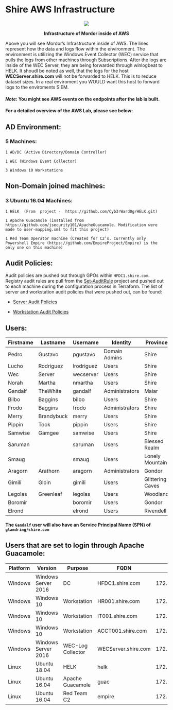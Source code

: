 # Shire AWS Infrastructure

<p align="center"><img src="https://github.com/Cyb3rWard0g/mordor/blob/master/environment/shire/aws/images/Infrastructure.png"></p>
<p align="center"><strong> Infrastructure of Mordor inside of AWS</strong> </p>
Above you will see Mordor’s Infrastructure inside of AWS. The lines represent how the data and logs flow within the environment. The environment is utilizing the Windows Event Collector (WEC) service that pulls the logs from other machines through Subscriptions. After the logs are inside of the WEC Server, they are being forwarded through winlogbeat to HELK. It shoudl be noted as well, that the logs for the host <strong> WECServer.shire.com</strong> will not be forwarded to HELK. This is to reduce dataset sizes. In a real enviroment you WOULD want this host to forward logs to the enviroments SIEM. 

#### *Note*:   You might see AWS events on the endpoints after the lab is built. 

#### For a detailed overview of the AWS Lab, please see below:

## AD Environment:

### 5 Machines:
	1 AD/DC (Active Directory/Domain Controller)
		
	1 WEC (Windows Event Collector)
		
	3 Windows 10 Workstations


## Non-Domain joined machines:
### 3 Ubuntu 16.04 Machines: 

	1 HELK  (From  project -  https://github.com/Cyb3rWard0g/HELK.git)
		
	1 Apache Guacamole (installed from https://github.com/jsecurity101/ApacheGuacamole. Modification were made to user-mapping.xml to fit this project)
		
	1 Red Team Operator machine (Created for C2’s. Currently only Powershell Empire (https://github.com/EmpireProject/Empire) is the only one on this machine)

## Audit Policies:
Audit policies are pushed out through GPOs within `HFDC1.shire.com`. Registry audit rules are pull from the [Set-AuditRule](https://github.com/hunters-forge/Set-AuditRule) project and pushed out to each machine during the configuration process in Terraform. The list of server and workstation audit policies that were pushed out, can be found:
* [Server Audit Policies](https://github.com/Cyb3rWard0g/mordor/blob/master/environment/shire/aws/Date_Documentation/Server-Audit-Settings.md)

* [Workstation Audit Policies](https://github.com/Cyb3rWard0g/mordor/blob/master/environment/shire/aws/Date_Documentation/Workstation-Audit-Settings.md)

## Users:
|Firstname|Lastname|Username|Identity|Province|Password|NTLM Hash|OU|
|---------|---------|---------|---------|---------|---------|---------|---------|
|Pedro|Gustavo|pgustavo|Domain Admins|Shire|S@lv@m3!M0d3|5B1DF8099DB9998C12C045347D4F5BEC|"CN=Users,DC=shire,DC=com"|
|Lucho|Rodriguez|lrodriguez|Users|Shire|Ann0n@!|7DF4090B3A849071DE65F066FB1C845E|"CN=Users,DC=shire,DC=com"|
|Wec|Server|wecserver|Users|Shire|Edhellen$|2B73258D609C326C99F10592812D842F|"CN=Users,DC=shire,DC=com"|
|Norah|Martha|nmartha|Users|Shire|ShiRe012!|9C77F30FD10998EBF825A71CD292C3CF|"CN=Users,DC=shire,DC=com"|
|Gandalf|TheWhite|gandalf|Administrators|Maiar|$hadowf@x1|F814541A42785456359BDD7A9107E4F1|"CN=Users,DC=shire,DC=com"|
|Bilbo|Baggins|bilbo|Users|Shire|LittleThief1!|6B6308F2839A6BD861518FCD354E0BF5|"CN=Users,DC=shire,DC=com"|
|Frodo|Baggins|frodo|Administrators|Shire|RingBeaRer12!|22DECE71F50648DC9850B6409D4FC2F7|"CN=Users,DC=shire,DC=com"|
|Merry|Brandybuck|merry|Users|Shire|Meri@d0c!|2F7A822076D4DAACD9AB8E258C8EDCF5|"CN=Users,DC=shire,DC=com"|
|Pippin|Took|pippin|Users|Shire|PeRegRin1!|4DFE2C9E8C08B0C4B11C0A03CBA55FE6|"CN=Users,DC=shire,DC=com"|
|Samwise|Gamgee|samwise|Users|Shire|TheBr@ve1!|85A27C2606CE84DCFCEA7C2C23BB408B|"CN=Users,DC=shire,DC=com"|
|Saruman| |saruman|Users|Blessed Realm|EvilWiz@rd2!|F1B3CA7B2B36A9E3AC81E131040A0B7A|"CN=Users,DC=shire,DC=com"|
|Smaug| |smaug|Users|Lonely Mountain|TheImpenetr@ble1!|43AC98E745BB34C58C2EEC08F547F00B|"CN=Users,DC=shire,DC=com"|
|Aragorn|Arathorn|aragorn|Administrators|Gondor|R@ngerofTheN0rth|CF3CE8E51196F2654833E34B3D1D5339|"CN=Users,DC=shire,DC=com"|
|Gimili|Gloin|gimili|Users|Glittering Caves|Dw@rv3s|90CFC8DB2B08FEF5BDAC797F811A6FFF|"CN=Users,DC=shire,DC=com"|
|Legolas|Greenleaf|legolas|Users|Woodland|W00dl@ndR3alm1!|54DDD51A3FCDF7EA4252915147C3F2E3|"CN=Users,DC=shire,DC=com"|
|Boromir| |boromir|Users|Gondor|C@ptain0fGond0r1!|2906ABC9768E9D1748C979C0ED097C8F|"CN=Users,DC=shire,DC=com"|
|Elrond| |elrond|Users|Rivendell|Vily@12!|D49A534CD25BE349E2A5674EC4338F42|"CN=Users,DC=shire,DC=com"|

#### The `Gandalf` user will also have an Service Principal Name (SPN) of `glamdring/shire.com`


## Users that are set to login through Apache Guacamole:
|Platform|Version|Purpose|FQDN|IP|LoginUser|
|---------|---------|---------|---------|---------|---------|
|Windows|Windows Server 2016|DC|HFDC1.shire.com|172.18.39.5|Administrator:S@lv@m3!M0d3|
|Windows|Windows 10|Workstation|HR001.shire.com|172.18.39.106|nmartha:ShiRe012!|
|Windows|Windows 10|Workstation|IT001.shire.com|172.18.39.105|pgustavo:S@lv@m3!M0d3|
|Windows|Windows 10|Workstation|ACCT001.shire.com|172.18.39.100|lrodrigues:Ann0n@!|
|Windows|Windows Server 2016|WEC-Log Collector|WECServer.shire.com|172.18.39.102|Administrator:S@lv@m3!M0d3|
|Linux|Ubuntu 18.04|HELK|helk|172.18.39.6|aragorn:aragorn|
|Linux|Ubuntu 16.04|Apache Guacamole|guac|172.18.39.9|guac:guac|
|Linux|Ubuntu 16.04|Red Team C2|empire|172.18.39.8|wardog:wardog|








